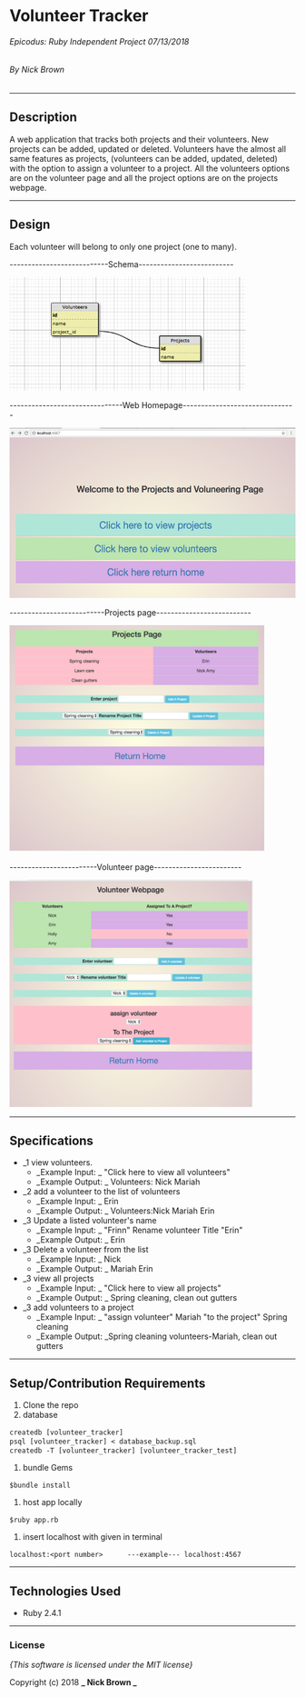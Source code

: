 # Volunteer Tracker

###### Epicodus: Ruby Independent Project 07/13/2018
###### By Nick Brown

<hr />

## Description

 A web application that tracks both projects and their volunteers. New projects can be added, updated or deleted. Volunteers have the almost all same features as projects, (volunteers can be added, updated, deleted) with the option to assign a volunteer to a project. All the volunteers options are on the volunteer page and all the project options are on the projects webpage.

<hr />

## Design

Each volunteer will belong to only one project (one to many).

---------------------------Schema--------------------------

<img height="200" src="public/design/schema.png">

-------------------------------Web Homepage-------------------------------

<img height="300" src="public/design/homepage.png">

--------------------------Projects page--------------------------

<img  height="400" src="public/design/projects.png">

------------------------Volunteer page------------------------

<img  height="400" src="public/design/volunteers.png">

<hr />

## Specifications
* _1 view volunteers.
  - _Example Input: _ "Click here to view all volunteers"
  - _Example Output: _ Volunteers: Nick Mariah
* _2 add a volunteer to the list of volunteers
  - _Example Input: _ Erin
  - _Example Output: _ Volunteers:Nick Mariah Erin
* _3 Update a listed volunteer's name
  - _Example Input: _ "Frinn" Rename volunteer Title "Erin"
  - _Example Output: _ Erin
* _3 Delete a volunteer from the list
  - _Example Input: _ Nick
  - _Example Output: _ Mariah Erin
* _3 view all projects
  - _Example Input: _ "Click here to view all projects"
  - _Example Output: _ Spring cleaning, clean out gutters
* _3 add volunteers to a project
  - _Example Input: _ "assign volunteer" Mariah "to the project" Spring cleaning
  - _Example Output: _Spring cleaning volunteers-Mariah, clean out gutters

<hr />

## Setup/Contribution Requirements

1. Clone the repo
1. database
```
createdb [volunteer_tracker]
psql [volunteer_tracker] < database_backup.sql
createdb -T [volunteer_tracker] [volunteer_tracker_test]
```
1. bundle Gems
```
$bundle install
```
1. host app locally
```
$ruby app.rb
```
1. insert localhost with <port number> given in terminal
```
localhost:<port number>      ---example--- localhost:4567
```

<hr />

## Technologies Used

* Ruby 2.4.1

<hr />

### License

*{This software is licensed under the MIT license}*

Copyright (c) 2018 **_  Nick Brown  _**
